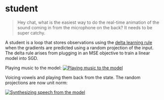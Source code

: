 # student

> Hey chat, what is the easiest way to do the real-time animation of the sound coming in from the microphone on the back? It needs to be super catchy.

A student is a loop that stores observations using the [delta learning rule](https://arxiv.org/abs/2102.11174) when the gradients are predicted using a random projection of the input. The delta rule arises from plugging in an MSE objective to train a linear model into SGD.

Playing music to the model:
[![Playing music to the model](https://img.youtube.com/vi/1t7AWa4SMlo/maxresdefault.jpg)](https://youtu.be/1t7AWa4SMlo)

Voicing vowels and playing them back from the state. The random projections are now unit norm:

[![Synthesizing speech from the model](https://img.youtube.com/vi/Tc5gUi-eNDs/maxresdefault.jpg)](https://youtu.be/Tc5gUi-eNDs)
